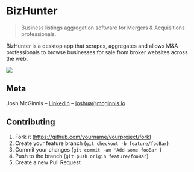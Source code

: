# BizHunter
> Business listings aggregation software for Mergers & Acquisitions professionals.

BizHunter is a desktop app that scrapes, aggregates and allows M&A
professionals to browse businesses for sale from broker websites across the web.

![](header.png)

## Meta

Josh McGinnis – [LinkedIn](https://www.linkedin.com/in/joshuamcginnis/) – joshua@mcginnis.io

## Contributing

1. Fork it (<https://github.com/yourname/yourproject/fork>)
2. Create your feature branch (`git checkout -b feature/fooBar`)
3. Commit your changes (`git commit -am 'Add some fooBar'`)
4. Push to the branch (`git push origin feature/fooBar`)
5. Create a new Pull Request

